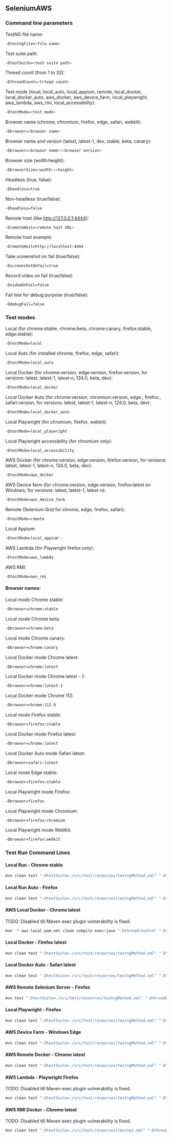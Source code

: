 ## SeleniumAWS
### Command line parameters
TestNG file name:
```bash
-DtestngFile=<file name>
```
Test suite path:
```bash
-DtestSuite=<test suite path>
```
Thread count (from 1 to 32):
```bash
-DthreadCount=<trtead count>
```
Test mode (local, local_auto, local_appium, remote, local_docker, local_docker_auto, aws_docker, aws_device_farm, local_playwright, aws_lambda, aws_rmi, local_accessibility):
```bash
-DtestMode=<test mode>
```
Browser name (chrome, chromium, firefox, edge, safari, webkit):
```bash
-Dbrowser=<browser name>
```
Browser name and version (latest, latest-1, dev, stable, beta, canary):
```bash
-Dbrowser=<browser name>:<browser version>
```
Browser size (width:height):
```bash
-DbrowserSize=<width>:<height>
```
Headless (true, false):
```bash
-Dheadless=true
```
Non-headless (true/false):
```bash
-Dheadless=false
```
Remote host (like http://127.0.0.1:4444):
```bash
-DremoteHost=<remote host URL>
```
Remote host example:
```bash
-DremoteHost=http://localhost:4444
```
Take screenshot on fail (true/false):
```bash
-DscreenshotOnFail=true
```
Record video on fail (true/false):
```bash
-DvideoOnFail=false
```
Fail test for debug purpose (true/false):
```bash
-DdebugFail=false
```
### Test modes
Local (for chrome:stable, chrome:beta, chrome:canary, firefox:stable, edge:stable):
```bash
-DtestMode=local
```
Local Auto (for installed chrome, firefox, edge, safari):
```bash
-DtestMode=local_auto
```
Local Docker (for chrome:version, edge:version, firefox:version,
for versions: latest, latest-1, latest-n, 124.0, beta, dev):
```bash
-DtestMode=local_docker
```
Local Docker Auto (for chrome:version, chromium:version, edge:<version>, firefox:<version>, safari:version,
for versions: latest, latest-1, latest-n, 124.0, beta, dev):
```bash
-DtestMode=local_docker_auto
```
Local Playwright (for chromium, firefox, webkit):
```bash
-DtestMode=local_playwright
```
Local Playwright accessibility (for chromium only):
```bash
-DtestMode=local_accessibility
```
AWS Docker (for chrome:version, edge:version, firefox:version,
for versions: latest, latest-1, latest-n, 124.0, beta, dev):
```bash
-DtestMode=aws_docker
```
AWS Device farm (for chrome:version, edge:version, firefox:latest on Windows,
for versions: latest, latest-1, latest-n):
```bash
-DtestMode=aws_device_farm
```
Remote (Selenium Grid for chrome, edge, firefox, safari):
```bash
-DtestMode=remote
```
Local Appium:
```bash
-DtestMode=local_appium";
```
AWS Lambda (for Playwright firefox only):
```bash
-DtestMode=aws_lambda
```
AWS RMI:
```bash
-DtestMode=aws_rmi
```
#### Browser names:
Local mode Chrome stable:
```bash
-Dbrowser=chrome:stable
```
Local mode Chrome beta:
```bash
-Dbrowser=chrome:beta
```
Local mode Chrome canary:
```bash
-Dbrowser=chrome:canary
```
Local Docker mode Chrome latest:
```bash
-Dbrowser=chrome:latest
```
Local Docker mode Chrome latest - 1:
```bash
-Dbrowser=chrome:latest-1
```
Local Docker mode Chrome 112:
```bash
-Dbrowser=chrome:112.0
```
Local mode Firefox stable:
```bash
-Dbrowser=firefox:stable
```
Local Docker mode Firefox latest:
```bash
-Dbrowser=chrome:latest
```
Local Docker Auto mode Safari latest:
```bash
-Dbrowser=safari:latest
```
Local mode Edge stable:
```bash
-Dbrowser=firefox:stable
```
Local Playwright mode Firefox:
```bash
-Dbrowser=firefox
```
Local Playwright mode Chromium:
```bash
-Dbrowser=firefox:chromium
```
Local Playwright mode WebKit:
```bash
-Dbrowser=firefox:webkit
```
### Test Run Command Lines
#### Local Run - Chrome stable
```bash
mvn clean test "-DtestSuite=./src/test/resources/testngMethod.xml" "-DthreadCount=2" "-DtestMode=local" "-Dbrowser=firefox:stable"
```    
#### Local Run Auto - Firefox
```bash
mvn clean test "-DtestSuite=./src/test/resources/testngMethod.xml" "-DthreadCount=2" "-DtestMode=local_auto" "-Dbrowser=firefox"
```    
#### AWS Local Docker - Chrome latest
TODO: Disabled till Maven exec plugin vulnerability is fixed.
```bash
mvn -f aws-local-pom.xml clean compile exec:java "-DthreadCount=4" "-DtestMode=local_docker" "-Dbrowser=chrome:latest" "-DtestngFile=testngMethod.xml"
```
#### Local Docker - Firefox latest
```bash
mvn clean test "-DtestSuite=./src/test/resources/testngMethod.xml" "-DthreadCount=2" "-DtestMode=local_docker" "-Dbrowser=firefox:latest"
```
#### Local Docker Auto - Safari latest
```bash
mvn clean test "-DtestSuite=./src/test/resources/testngMethod.xml" "-DthreadCount=2" "-DtestMode=local_docker_auto" "-Dbrowser=safari:latest"
```
#### AWS Remote Selenium Server - Firefox
```bash
mvn test "-DtestSuite=./src/test/resources/testngMethod.xml" "-DthreadCount=1" "-DtestMode=remote" "-Dbrowser=firefox:latest" "-DremoteHost=http://127.0.0.1:4444"
```
#### Local Playwright - Firefox
```bash
mvn clean test "-DtestSuite=./src/test/resources/testngMethod.xml" "-DthreadCount=2" "-DtestMode=local_playwright" "-Dbrowser=firefox"
```
#### AWS Device Farm - Windows Edge
```bash
mvn clean test "-DtestSuite=./src/test/resources/testngMethod.xml" "-DthreadCount=5" "-DtestMode=aws_device_farm" "-Dbrowser=edge:latest"
```
#### AWS Remote Docker - Chrome latest
```bash
mvn clean test "-DtestSuite=./src/test/resources/testngMethod.xml" "-DthreadCount=8" "-DtestMode=aws_docker" "-Dbrowser=chrome:latest"
```
#### AWS Lambda - Playwright Firefox
TODO: Disabled till Maven exec plugin vulnerability is fixed.
```bash
mvn clean test "-DtestSuite=./src/test/resources/testngMethod.xml" "-DthreadCount=1" "-DtestMode=aws_lambda"
```
#### AWS RMI Docker - Chrome latest
TODO: Disabled till Maven exec plugin vulnerability is fixed.
```bash
mvn clean test "-DtestSuite=./src/test/resources/testng1.xml" "-DthreadCount=4" "-DtestMode=aws_rmi" "-Dbrowser=chrome:latest"
```
